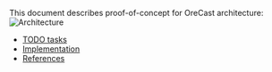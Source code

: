 This document describes proof-of-concept for OreCast architecture:
![Architecture](images/OreCastInfrastructure.png)

- [TODO tasks](static/markdown/TODO.md)
- [Implementation](static/markdown/implementation.md)
- [References](static/markdown/references.md)

